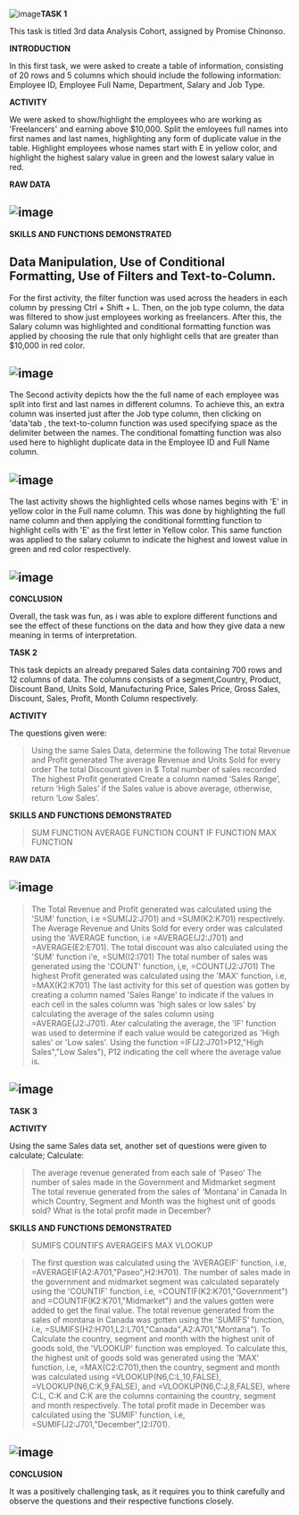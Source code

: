 ![image](https://github.com/Tobyesther/First-Project/assets/140488645/9c94ffe4-b3b0-4f66-be96-aa741ff6ef15)**TASK 1**

This task is titled 3rd data Analysis Cohort, assigned by Promise Chinonso.

**INTRODUCTION**

In this first task, we were asked to create a table of information, consisting of 20 rows and 5 columns which should include the following information: Employee ID, Employee Full Name, Department, Salary and Job Type.

**ACTIVITY**

We were asked to show/highlight the employees who are working as 'Freelancers' and earning above $10,000.
Split the emloyees full names into first names and last names, highlighting any form of duplicate value in the table.
Highlight employees whose names start with E in yellow color, and highlight the highest salary value in green and the lowest salary value in red.

**RAW DATA**

![image](https://github.com/Tobyesther/First-Project/assets/140488645/76383531-38c6-4529-8ecd-4283db37f242)
----

**SKILLS AND FUNCTIONS DEMONSTRATED**

Data Manipulation, Use of Conditional Formatting, Use of Filters and Text-to-Column.
------

For the first activity, the filter function was used across the headers in each column by pressing Ctrl + Shift + L. Then, on the job type column, the data was filtered to show just employees working as freelancers.
After this, the Salary column was highlighted and conditional formatting function was applied by choosing the rule that only highlight cells that are greater than $10,000 in red color.

![image](https://github.com/Tobyesther/First-Project/assets/140488645/2b985cd0-17bc-4e22-95e7-28f8200d5e43)
-----

The Second activity depicts how the the full name of each employee was split into first and last names in different columns. To achieve this, an extra column was inserted just after the Job type column, then clicking on 'data'tab , the text-to-column function was used specifying space as the delimiter between the names. The conditional fomatting function was also used here to highlight duplicate data in the Employee ID and Full Name column.

![image](https://github.com/Tobyesther/First-Project/assets/140488645/640e8c0a-420d-412d-b4d8-644330c96ddf)
-----

The last activity shows the highlighted cells whose names begins with 'E' in yellow color in the Full name column. This was done by highlighting the full name column and then applying the conditional formtting function to highlight cells with 'E' as the first letter in Yellow color. This same function was applied to the salary column to indicate the highest and lowest value in green and red color respectively.

![image](https://github.com/Tobyesther/First-Project/assets/140488645/8b7dc4d2-6d5b-467d-a47c-38c09bf51712)
------

**CONCLUSION**

Overall, the task was fun, as i was able to explore different functions and see the effect of these functions on the data and how they give data a new meaning in terms of interpretation.



**TASK 2**

This task depicts an already prepared Sales data containing 700 rows and 12 columns of data. The columns consists of a segment,Country, Product, Discount Band, Units Sold, Manufacturing Price, Sales Price, Gross Sales, Discount, Sales, Profit, Month Column respectively.

**ACTIVITY**

The questions given were:
>Using the same Sales Data, determine the following
>The total Revenue and Profit generated
>The average Revenue and Units Sold for every order
>The total Discount given in $
>Total number of sales recorded
>The highest Profit generated
>Create a column named ‘Sales Range’, return ‘High Sales’ if the Sales value is above average, otherwise, return ‘Low Sales’.

**SKILLS AND FUNCTIONS DEMONSTRATED**

> SUM FUNCTION
> AVERAGE FUNCTION
> COUNT
> IF FUNCTION
> MAX FUNCTION

**RAW DATA**

![image](https://github.com/Tobyesther/First-Project/assets/140488645/423759bb-ed8c-49df-84ec-bdab666af0e4)
------

>The Total Revenue and Profit generated was calculated using the 'SUM' function, i.e =SUM(J2:J701) and =SUM(K2:K701) respectively.
>The Average Revenue and Units Sold for every order was calculated using the 'AVERAGE function, i.e =AVERAGE(J2:J701) and =AVERAGE(E2:E701).
>The total discount was also calculated using the 'SUM' function i'e, =SUM(I2:I701)
>The total number of sales was generated using the 'COUNT' function, i,e, =COUNT(J2:J701)
>The highest Profit generated was calculated using the 'MAX' function, i.e, =MAX(K2:K701)
>The last activity for this set of question was gotten by creating a column named 'Sales Range' to indicate if the values in each cell in the sales column was 'high sales or low sales' by calculating the average of the sales column using =AVERAGE(J2:J701). Ater calculating the average, the 'IF' function was used to determine if each value would be categorized as 'High sales' or 'Low sales'. Using the function =IF(J2:J701>P12,"High Sales","Low Sales"), P12 indicating the cell where the average value is.

![image](https://github.com/Tobyesther/First-Project/assets/140488645/7d799118-2403-446d-9a50-91011582831b)
-------

**TASK 3**

**ACTIVITY**

Using the same Sales data set, another set of questions were given to calculate;
Calculate:
>The average revenue generated from each sale of ‘Paseo’
>The number of sales made in the Government and Midmarket segment
>The total revenue generated from the sales of ‘Montana’ in Canada
>In which Country, Segment and Month was the highest unit of goods sold?
>What is the total profit made in December?

**SKILLS AND FUNCTIONS DEMONSTRATED**

>SUMIFS
>COUNTIFS
>AVERAGEIFS
>MAX
>VLOOKUP

>The first question was calculated using the 'AVERAGEIF' function, i.e, =AVERAGEIF(A2:A701,"Paseo",H2:H701).
>The number of sales made in the government and midmarket segment was calculated separately using the 'COUNTIF' function, i.e, =COUNTIF(K2:K701,"Government") and =COUNTIF(K2:K701,"Midmarket") and the values gotten were added to get the final value.
>The total revenue generated from the sales of montana in Canada was gotten using the 'SUMIFS' function, i.e, =SUMIFS(H2:H701,L2:L701,"Canada",A2:A701,"Montana").
>To Calculate the country, segment and month with the highest unit of goods sold, the 'VLOOKUP' function was employed. To calculate this, the highest unit of goods sold was generated using the 'MAX' function, i.e, =MAX(C2:C701),then the country, segment and month was calculated using =VLOOKUP(N6,C:L,10,FALSE), =VLOOKUP(N6,C:K,9,FALSE), and =VLOOKUP(N6,C:J,8,FALSE), where C:L, C:K and C:K are the columns containing the country, segment and month respectively.
>The total profit made in December was calculated using the 'SUMIF' function, i.e, =SUMIF(J2:J701,"December",I2:I701).

![image](https://github.com/Tobyesther/First-Project/assets/140488645/f6dc9cd4-0ef4-408b-a84e-2a350b0a5fa5)
------

**CONCLUSION**

It was a positively challenging task, as it requires you to think carefully and observe the questions and their respective functions closely.




